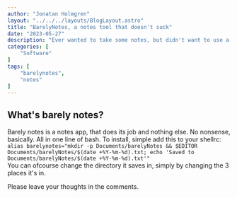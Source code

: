 ```yaml
---
author: "Jonatan Holmgren"
layout: "../../../layouts/BlogLayout.astro"
title: "BarelyNotes, a notes tool that doesn't suck"
date: "2023-05-27"
description: "Ever wanted to take some notes, but didn't want to use a clunky notes app?"
categories: [
    "Software"
]
tags: [
    "barelynotes",
    "notes"
]
---
```


## What's barely notes?
Barely notes is a notes app, that does its job and nothing else. No nonsense, basically. All in one line of bash. To install, simple add this to your shellrc:  
`alias barelynotes="mkdir -p Documents/barelyNotes && $EDITOR Documents/barelyNotes/$(date +%Y-%m-%d).txt; echo 'Saved to Documents/barelyNotes/$(date +%Y-%m-%d).txt'"`  
You can ofcourse change the directory it saves in, simply by changing the 3 places it's in.

Please leave your thoughts in the comments.